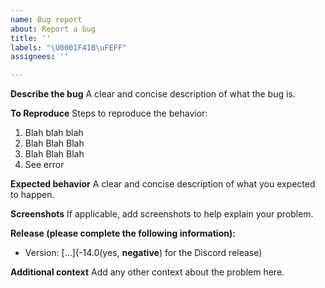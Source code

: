 ```yaml
---
name: Bug report
about: Report a bug
title: ''
labels: "\U0001F41B\uFEFF"
assignees: ''

---
```


**Describe the bug**
A clear and concise description of what the bug is.

**To Reproduce**
Steps to reproduce the behavior:
1. Blah blah blah
2. Blah Blah Blah
3. Blah Blah Blah
4. See error

**Expected behavior**
A clear and concise description of what you expected to happen.

**Screenshots**
If applicable, add screenshots to help explain your problem.

**Release (please complete the following information):**
 - Version: [...](-14.0(yes, **negative**) for the Discord release)

**Additional context**
Add any other context about the problem here.
